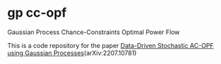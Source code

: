 # gp cc-opf
Gaussian Process Chance-Constraints Optimal Power Flow

This is a code repository for the paper [Data-Driven Stochastic AC-OPF using Gaussian Processes](https://arxiv.org/abs/2207.10781)(arXiv:2207.10781)
